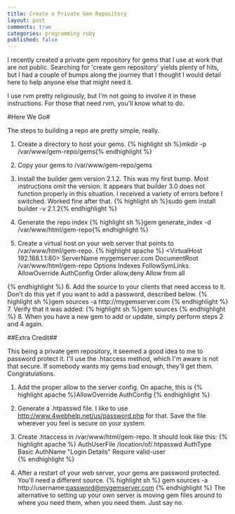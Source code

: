 ```yaml
---
title: Create a Private Gem Repository
layout: post
comments: true
categories: programming ruby
published: false
---
```

I recently created a private gem repository for gems that I use at work that are not public. Searching for 'create gem repository' yields plenty of hits, but I had a couple of bumps along the journey that I thought I would detail here to help anyone else that might need it.

I use rvm pretty religiously, but I'm not going to involve it in these instructions. For those that need rvm, you'll know what to do.

#Here We Go#

The steps to building a repo are pretty simple, really.

1. Create a directory to host your gems.
	{% highlight sh %}mkdir -p /var/www/gem-repo/gems{% endhighlight %}
2. Copy your gems to /var/www/gem-repo/gems

3. Install the builder gem version 2.1.2. This was my first bump. Most instructions omit the version. It appears that builder 3.0 does not function properly in this situation. I received a variety of errors before I switched. Worked fine after that.
	{% highlight sh %}sudo gem install builder -v 2.1.2{% endhighlight %}

4. Generate the repo index
	{% highlight sh %}gem generate_index -d /var/www/html/gem-repo{% endhighlight %}

5. Create a virtual host on your web server that points to /var/www/html/gem-repo.
	{% highlight apache %}
<VirtualHost 192.168.1.1:80>
	ServerName mygemserver.com
	DocumentRoot /var/www/html/gem-repo
	<Directory>
	 Options Indexes FollowSymLinks
	  AllowOverride AuthConfig
	  Order allow,deny
	  Allow from all
	</Directory>
</VirtualHost>
	{% endhighlight %}
6. Add the source to your clients that need access to it. Don't do this yet if you want to add a password, described below.
	{% highlight sh %}gem sources -a http://mygemserver.com  {% endhighlight %}
7. Verify that it was added:
	{% highlight sh %}gem sources  {% endhighlight %}
8. When you have a new gem to add or update, simply perform steps 2 and 4 again.  

##Extra Credit##

This being a private gem repository, it seemed a good idea to me to password protect it. I'll use the .htaccess method, which I'm aware is not that secure. If somebody wants my gems bad enough, they'll get them. Congratulations.  

1. Add the proper allow to the server config. On apache, this is
	{% highlight apache %}AllowOverride AuthConfig {% endhighlight %}
2. Generate a .htpasswd file. I like to use http://www.4webhelp.net/us/password.php for that. Save the file wherever you feel is secure on your system.  

3. Create .htaccess in /var/www/html/gem-repo. It should look like this:
	{% highlight apache %}
AuthUserFile /location/of/.htpasswd
AuthType Basic
AuthName "Login Details"
Require valid-user  
{% endhighlight %}
4. After a restart of your web server, your gems are password protected. You'll need a different source.
	{% highlight sh %}
gem sources -a http://username:password@mygemserver.com
{% endhighlight %}
The alternative to setting up your own server is moving gem files around to where you need them, when you need them. Just say no.
